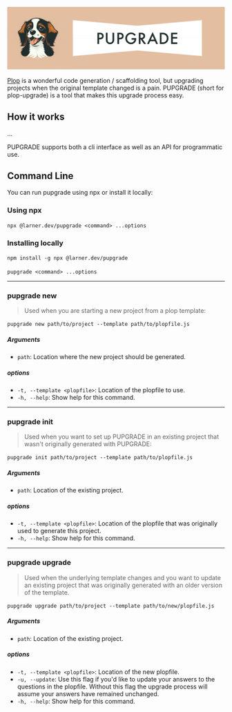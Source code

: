 ![PUPGRADE](./pupgrade-logo.png)

[Plop](https://github.com/plopjs/plop) is a wonderful code generation / scaffolding tool, but upgrading projects when the original template changed is a pain. PUPGRADE (short for plop-upgrade) is a tool that makes this upgrade process easy.

## How it works

...

PUPGRADE supports both a cli interface as well as an API for programmatic use.

## Command Line

You can run pupgrade using npx or install it locally:

### Using npx

```
npx @larner.dev/pupgrade <command> ...options
```

### Installing locally

```
npm install -g npx @larner.dev/pupgrade

pupgrade <command> ...options
```

---

### pupgrade new

> Used when you are starting a new project from a plop template:

```
pupgrade new path/to/project --template path/to/plopfile.js
```

##### Arguments

- `path`: Location where the new project should be generated.

##### options

- `-t, --template <plopfile>`: Location of the plopfile to use.
- `-h, --help`: Show help for this command.

---

### pupgrade init

> Used when you want to set up PUPGRADE in an existing project that wasn't originally generated with PUPGRADE:

```
pupgrade init path/to/project --template path/to/plopfile.js
```

##### Arguments

- `path`: Location of the existing project.

##### options

- `-t, --template <plopfile>`: Location of the plopfile that was originally used to generate this project.
- `-h, --help`: Show help for this command.

---

### pupgrade upgrade

> Used when the underlying template changes and you want to update an existing project that was originally generated with an older version of the template.

```
pupgrade upgrade path/to/project --template path/to/new/plopfile.js
```

##### Arguments

- `path`: Location of the existing project.

##### options

- `-t, --template <plopfile>`: Location of the new plopfile.
- `-u, --update`: Use this flag if you'd like to update your answers to the questions in the plopfile. Without this flag the upgrade process will assume your answers have remained unchanged.
- `-h, --help`: Show help for this command.

